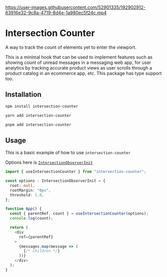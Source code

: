 https://user-images.githubusercontent.com/52901335/192902912-63916e32-9c8a-4719-8d4e-1a980ec5f24c.mp4

# Intersection Counter

A way to track the count of elements yet to enter the viewport.

This is a minimal hook that can be used to implement features such as showing count of unread messages in a messaging web app, 
for user analytics by tracking accurate product views as user scrolls through a product catalog in an ecommerce app, etc.
This package has type support too.


## Installation

```bash
npm install intersection-counter

yarn add intersection-counter

pnpm add intersection-counter
```

## Usage

This is a basic example of how to use `intersection-counter`

Options here is [`IntersectionObserverInit`](https://developer.mozilla.org/en-US/docs/Web/API/IntersectionObserver/IntersectionObserver)

```ts
import { useIntersectionCounter } from "intersection-counter";

const options : IntersectionObserverInit = {
  root: null,
  rootMargin: "0px",
  threshold: 1.0,
};

function App() {
  const { parentRef, count } = useIntersectionCounter(options);
  console.log(count);

  return (
    <div
      ref={parentRef}
    >
      {messages.map(message => (
        {/* children */}
      ))}
    </div>
  );
}
```
